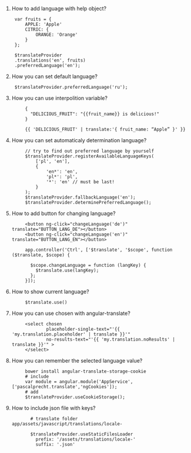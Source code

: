 1. How to add language with help object?
      
      	var fruits = {
            APPLE: 'Apple'
            CITRIC: {
                ORANGE: 'Orange' 
            }
        };

        $translateProvider
        .translations('en', fruits)
        .preferredLanguage('en');
        
2. How you can set default language?
        
        $translateProvider.preferredLanguage('ru');
3. How you can use interpolition variable?
        
            {
              "DELICIOUS_FRUIT": "{{fruit_name}} is delicious!"
            }
            
            {{ 'DELICIOUS_FRUIT' | translate:'{ fruit_name: “Apple” }' }}
4. How you can set automaticaly determination language?
            
            // try to find out preferred language by yourself
            $translateProvider.registerAvailableLanguageKeys(
                ['pl', 'en'],
                {
                    'en*': 'en',
                    'pl*': 'pl',
                    '*': 'en' // must be last!
                }
            );
            $translateProvider.fallbackLanguage('en');
            $translateProvider.determinePreferredLanguage();
            
5. How to add button for changing language?
            
            <button ng-click="changeLanguage('de')" translate="BUTTON_LANG_DE"></button>
            <button ng-click="changeLanguage('en')" translate="BUTTON_LANG_EN"></button>
            
            app.controller('Ctrl', ['$translate', '$scope', function ($translate, $scope) {
 
              $scope.changeLanguage = function (langKey) {
                $translate.use(langKey);
              };
            }]);
6. How to show current language?
            
            $translate.use()
6. How you can use chosen with angular-translate?
            
            <select chosen
                    placeholder-single-text="'{{ 'my.translation.placeholder' | translate }}'"
                    no-results-text="'{{ 'my.translation.noResults' | translate }}'" >
            </select>
7. How you can remember the selected language value?
            
            bower install angular-translate-storage-cookie
            # include 
            var module = angular.module('AppService', ['pascalprecht.translate','ngCookies']);
            # add
            $translateProvider.useCookieStorage();
8. How to include json file with keys?
            
              # translate folder app/assets/javascript/translations/locale-
              
              $translateProvider.useStaticFilesLoader
                prefix: '/assets/translations/locale-'
                suffix: '.json'
